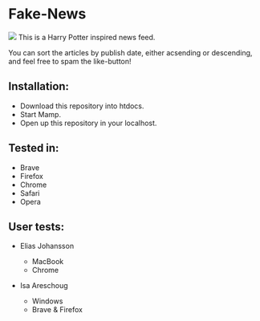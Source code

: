# Fake-News
<img src="https://media.giphy.com/media/pYCZPDymIVjeo/giphy.gif">
This is a Harry Potter inspired news feed.

You can sort the articles by publish date, either acsending or descending, and feel free to spam the like-button!

## Installation:
* Download this repository into htdocs.
* Start Mamp.
* Open up this repository in your localhost.

## Tested in:
* Brave
* Firefox
* Chrome
* Safari
* Opera

## User tests:
* Elias Johansson
  * MacBook
  * Chrome
  
* Isa Areschoug
  * Windows
  * Brave & Firefox

